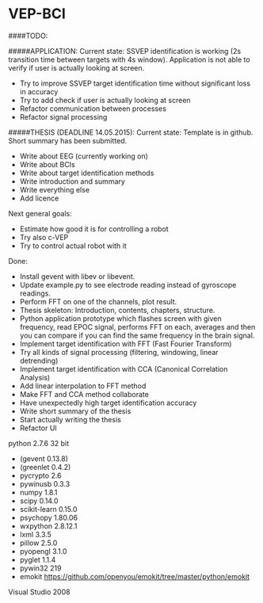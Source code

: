 VEP-BCI
=======

####TODO:

#####APPLICATION:
Current state: SSVEP identification is working (2s transition time between targets with 4s window). Application is not able to verify if user is actually looking at screen.
- Try to improve SSVEP target identification time without significant loss in accuracy
- Try to add check if user is actually looking at screen
- Refactor communication between processes
- Refactor signal processing

#####THESIS (DEADLINE 14.05.2015):
Current state: Template is in github. Short summary has been submitted.
- Write about EEG (currently working on)
- Write about BCIs
- Write about target identification methods
- Write introduction and summary
- Write everything else
- Add licence

Next general goals:

- Estimate how good it is for controlling a robot
- Try also c-VEP
- Try to control actual robot with it

Done:

- Install gevent with libev or libevent.
- Update example.py to see electrode reading instead of gyroscope readings.
- Perform FFT on one of the channels, plot result.
- Thesis skeleton: Introduction, contents, chapters, structure.
- Python application prototype which flashes screen with given frequency, read EPOC signal, performs FFT on each, averages and then you can compare if you can find the same frequency in the brain signal.
- Implement target identification with FFT (Fast Fourier Transform)
- Try all kinds of signal processing (filtering, windowing, linear detrending)
- Implement target identification with CCA (Canonical Correlation Analysis)
- Add linear interpolation to FFT method
- Make FFT and CCA method collaborate
- Have unexpectedly high target identification accuracy
- Write short summary of the thesis
- Start actually writing the thesis
- Refactor UI

python 2.7.6 32 bit

* (gevent 0.13.8)
* (greenlet 0.4.2)
* pycrypto 2.6
* pywinusb 0.3.3
* numpy 1.8.1
* scipy 0.14.0
* scikit-learn 0.15.0
* psychopy 1.80.06
* wxpython  2.8.12.1
* lxml 3.3.5
* pillow 2.5.0
* pyopengl 3.1.0
* pyglet 1.1.4
* pywin32 219
* emokit https://github.com/openyou/emokit/tree/master/python/emokit

Visual Studio 2008

